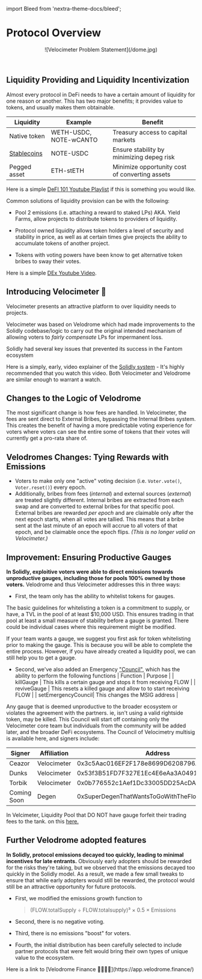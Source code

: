 import Bleed from 'nextra-theme-docs/bleed';

# Protocol Overview

<Bleed>
<div align="center">
![Velocimeter Problem Statement](/dome.jpg)
</div>

</Bleed>


&nbsp;


## Liquidity Providing and Liquidity Incentivization

Almost every protocol in DeFi needs to have a certain amount of liquidity for one reason or another. This has two major benefits; it provides value to tokens, and usually makes them obtainable.

| Liquidity    | Example   | Benefit                                        |
| ------------ | --------- | ---------------------------------------------- |
| Native token | WETH-USDC, NOTE-wCANTO | Treasury access to capital markets             |
| [Stablecoins](https://youtu.be/XfU9oTCAbF0)  | NOTE-USDC  | Ensure stability by minimizing depeg risk      |
| Pegged asset | ETH-stETH | Minimize opportunity cost of converting assets |

Here is a simple [DeFI 101 Youtube Playlist](https://youtu.be/C-yfWPvdxt8) if this is something you would like. 

Common solutions of liquidity provision can be with the following:

- Pool 2 emissions (i.e. attaching a reward to staked LPs) AKA. Yield Farms, allow projects to distribute tokens to providers of liquidity.

- Protocol owned liquidity allows token holders a level of security and stability in price, as well as at certain times give projects the ability to accumulate tokens of another project.

- Tokens with voting powers have been know to get alternative token bribes to sway their votes. 

Here is a simple [DEx Youtube Video](https://youtu.be/xvwcaQmJPxg).

## Introducing Velocimeter 🌊

Velocimeter presents an attractive platform to over liquidity needs to projects.

Velocimeter was based on Velodrome which had made improvements to the Solidly codebase/logic to carry out the original intended mechanism of allowing voters to _fairly compensate_ LPs for impermanent loss.

Solidly had several key issues that prevented its success in the Fantom ecosystem

Here is a simply, early, video explainer of the [Solidly system](https://youtu.be/x3vhNw2g-CU) - It's highly recommended that you watch this video. Both Velocimeter and Velodrome are similar enough to warrant a watch. 

## Changes to the Logic of Velodrome
The most significant change is how fees are handled. In Velocimeter, the fees are sent direct to External Bribes, bypassing the Internal Bribes system. This creates the benefit of having a more predictable voting experience for voters where voters can see the entire some of tokens that their votes will currently get a pro-rata share of. 

## Velodromes Changes: Tying Rewards with Emissions
- Voters to make only one "active" voting decision (i.e. `Voter.vote()`, `Voter.reset()`) every epoch.
- Additionally, bribes from fees (_internal_) and external sources (_external_) are treated slightly different.
  Internal bribes are extracted from each swap and are converted to external bribes for that specific pool.
  External bribes are rewarded _per epoch_ and are claimable only after the next epoch starts, when all votes are tallied.
  This means that a bribe sent at the last minute of an epoch will accrue to all voters of that epoch, and be claimable once the epoch flips. *(This is no longer valid on Velocimeter.)*

## Improvement: Ensuring Productive Gauges

**In Solidly, exploitive voters were able to direct emissions towards unproductive gauges, including those for pools 100% owned by those voters.** Velodrome and thus Velocimeter addresses this in three ways:

- First, the team only has the ability to whitelist tokens for gauges. 

The basic guidelines for whitelisting a token is a commitment to supply, or have, a TVL in the pool of at least $10,000 USD. This ensures trading in that pool at least a small measure of stability before a gauge is granted. There could be individual cases where this requirement might be modified.

If your team wants a gauge, we suggest you first ask for token whitelisting prior to making the gauge. This is because you will be able to complete the entire process. However, if you have already created a liquidity pool, we can still help you to get a gauge. 

- Second, we've also added an Emergency ["Council"](), which has the ability to perform the following functions 
| Function           | Purpose                                                        |
| killGauge          | This kills a certain gauge and stops it from receiving FLOW    |
| reviveGauge        | This resets a killed gauge and allow to to start receiving FLOW |
| setEmergencyCouncil| This changes the MSIG address                                  |

Any gauge that is deemed unproductive to the broader ecosystem or violates the agreement with the partners. ie, isn't using a valid rightside token, may be killed. This Council will start off containing only the Velocimeter core team but individuals from the community will be added later, and the broader DeFi ecosystems. The Council of Velocimetry multisig is available here, and signers include:

| Signer      | Affiliation      | Address                                    |
| ----------- | ---------------- | ------------------------------------------ |
| Ceazor      | Velocimeter      | 0x3c5Aac016EF2F178e8699D6208796A2D67557fe2 |
| Dunks       | Velocimeter      | 0x53f3B51FD7F327E1Ec4E6eAa3A049149cB2acaD2 |
| Torbik      | Velocimeter      | 0x0b776552c1Aef1Dc33005DD25AcDA22493b6615d |
| Coming Soon | Degen            | 0xSuperDegenThatWantsToGoWithTheFlowWithUs |

In Velcimeter, Liquidity Pool that DO NOT have  gauge forfeit their trading fees to the tank. on this [here.](/guages)

## Further Velodrome adopted features

**In Solidly, protocol emissions decayed too quickly, leading to minimal incentives for late entrants.** Obviously early adopters should be rewarded for the risks they're taking, but we observed that the emissions decayed too quickly in the Solidly model. As a result, we made a few small tweaks to ensure that while early adopters would still be rewarded, the protocol would still be an attractive opportunity for future protocols.

- First, we modified the emissions growth function to

    > (FLOW.totalSupply ÷ FLOW.totalsupply)³ × 0.5 × Emissions

- Second, there is no negative voting.
- Third, there is no emissions "boost" for voters.
- Fourth, the initial distribution has been carefully selected to include partner protocols that were felt would bring their own types of unique value to the ecosystem.


<Callout>
Here is a link to [Velodrome Finance 🚴‍♀️💨🌈](https://app.velodrome.finance/) 
</Callout>
